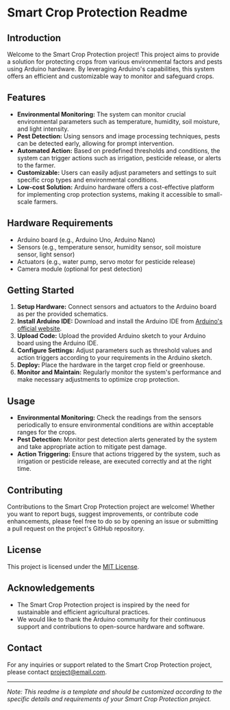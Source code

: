 # Smart Crop Protection Readme

## Introduction
Welcome to the Smart Crop Protection project! This project aims to provide a solution for protecting crops from various environmental factors and pests using Arduino hardware. By leveraging Arduino's capabilities, this system offers an efficient and customizable way to monitor and safeguard crops.

## Features
- **Environmental Monitoring:** The system can monitor crucial environmental parameters such as temperature, humidity, soil moisture, and light intensity.
- **Pest Detection:** Using sensors and image processing techniques, pests can be detected early, allowing for prompt intervention.
- **Automated Action:** Based on predefined thresholds and conditions, the system can trigger actions such as irrigation, pesticide release, or alerts to the farmer.
- **Customizable:** Users can easily adjust parameters and settings to suit specific crop types and environmental conditions.
- **Low-cost Solution:** Arduino hardware offers a cost-effective platform for implementing crop protection systems, making it accessible to small-scale farmers.

## Hardware Requirements
- Arduino board (e.g., Arduino Uno, Arduino Nano)
- Sensors (e.g., temperature sensor, humidity sensor, soil moisture sensor, light sensor)
- Actuators (e.g., water pump, servo motor for pesticide release)
- Camera module (optional for pest detection)

## Getting Started
1. **Setup Hardware:** Connect sensors and actuators to the Arduino board as per the provided schematics.
2. **Install Arduino IDE:** Download and install the Arduino IDE from [Arduino's official website](https://www.arduino.cc/en/software).
3. **Upload Code:** Upload the provided Arduino sketch to your Arduino board using the Arduino IDE.
4. **Configure Settings:** Adjust parameters such as threshold values and action triggers according to your requirements in the Arduino sketch.
5. **Deploy:** Place the hardware in the target crop field or greenhouse.
6. **Monitor and Maintain:** Regularly monitor the system's performance and make necessary adjustments to optimize crop protection.

## Usage
- **Environmental Monitoring:** Check the readings from the sensors periodically to ensure environmental conditions are within acceptable ranges for the crops.
- **Pest Detection:** Monitor pest detection alerts generated by the system and take appropriate action to mitigate pest damage.
- **Action Triggering:** Ensure that actions triggered by the system, such as irrigation or pesticide release, are executed correctly and at the right time.

## Contributing
Contributions to the Smart Crop Protection project are welcome! Whether you want to report bugs, suggest improvements, or contribute code enhancements, please feel free to do so by opening an issue or submitting a pull request on the project's GitHub repository.

## License
This project is licensed under the [MIT License](LICENSE).

## Acknowledgements
- The Smart Crop Protection project is inspired by the need for sustainable and efficient agricultural practices.
- We would like to thank the Arduino community for their continuous support and contributions to open-source hardware and software.

## Contact
For any inquiries or support related to the Smart Crop Protection project, please contact [project@email.com](mailto:project@email.com).

---

*Note: This readme is a template and should be customized according to the specific details and requirements of your Smart Crop Protection project.*
